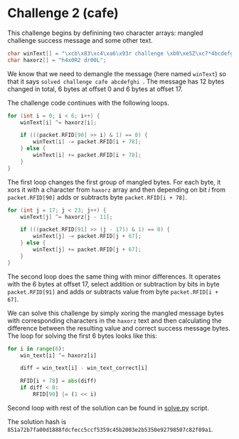 # Challenge 2 (cafe)

This challenge begins by definining two character arrays: mangled challenge success message and some other text.

```c
char winText[] = "\xcb\x83\xc4\xa6\x93r challenge \xb0\xe5Z\xc7*4bcdefghi ";
char haxorz[] = "h4x0R2 dr00L";
```

We know that we need to demangle the message (here named `winText`) so that it says `solved challenge cafe abcdefghi `. The message has 12 bytes changed in total, 6 bytes at offset 0 and 6 bytes at offset 17.

The challenge code continues with the following loops.

```c
for (int i = 0; i < 6; i++) {
    winText[i] ^= haxorz[i];

    if (((packet.RFID[90] >> i) & 1) == 0) {
        winText[i] -= packet.RFID[i + 78];
    } else {
        winText[i] += packet.RFID[i + 78];
    }
}
```

The first loop changes the first group of mangled bytes. For each byte, it xors it with a character from `haxorz` array and then depending on bit *i* from `packet.RFID[90]` adds or subtracts byte `packet.RFID[i + 78]`.

```c
for (int j = 17; j < 23; j++) {
    winText[j] ^= haxorz[j - 11];

    if (((packet.RFID[91] >> (j - 17)) & 1) == 0) {
        winText[j] -= packet.RFID[j + 67];
    } else {
        winText[j] += packet.RFID[j + 67];
    }
}
```

The second loop does the same thing with minor differences. It operates with the 6 bytes at offset 17, select addition or subtraction by bits in byte `packet.RFID[91]` and adds or subtracts value from byte `packet.RFID[i + 67]`.

We can solve this challenge by simply xoring the mangled message bytes with corresponding characters in the `haxorz` text and then calculating the difference between the resulting value and correct success message bytes. The loop for solving the first 6 bytes looks like this:

```python
for i in range(6):
    win_text[i] ^= haxorz[i]

    diff = win_text[i] - win_text_correct[i]

    RFID[i + 78] = abs(diff)
    if diff < 0:
        RFID[90] |= (1 << i)
```

Second loop with rest of the solution can be found in [solve.py](solve.py) script.


The solution hash is `851a72b7fa00d1888fdcfecc5ccf5359c45b2003e2b5350e92798507c82f09a1`.